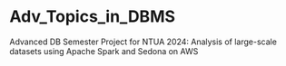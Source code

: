 # Adv_Topics_in_DBMS
Advanced DB Semester Project for NTUA 2024: Analysis of large-scale datasets using Apache Spark and Sedona on AWS
